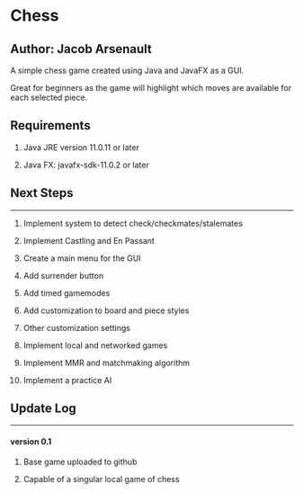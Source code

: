 # Chess
## Author: Jacob Arsenault
A simple chess game created using Java and JavaFX as a GUI.

Great for beginners as the game will highlight which moves are available for each selected piece.



## Requirements
1) Java JRE version 11.0.11 or later

2) Java FX: javafx-sdk-11.0.2 or later




## Next Steps
-------------
1)	Implement system to detect check/checkmates/stalemates

2)	Implement Castling and En Passant

3)	Create a main menu for the GUI

4)	Add surrender button

5)	Add timed gamemodes

6)	Add customization to board and piece styles

7)	Other customization settings

8)	Implement local and networked games

9)	Implement MMR and matchmaking algorithm

10)	Implement a practice AI




## Update Log
-------------
#### version 0.1
1)	Base game uploaded to github

2)	Capable of a singular local game of chess

